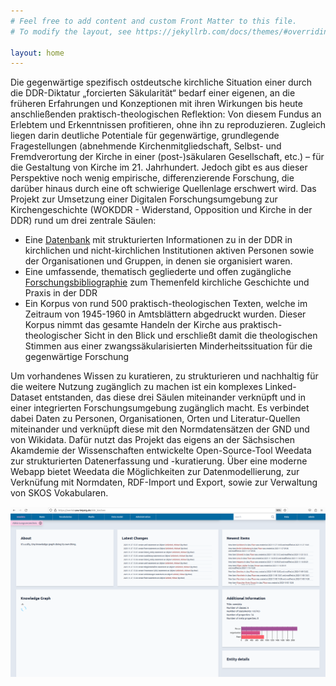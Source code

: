 ```yaml
---
# Feel free to add content and custom Front Matter to this file.
# To modify the layout, see https://jekyllrb.com/docs/themes/#overriding-theme-defaults

layout: home
---
```


Die gegenwärtige spezifisch ostdeutsche kirchliche Situation einer durch die DDR-Diktatur „forcierten Säkularität“ bedarf einer eigenen, an die früheren Erfahrungen und Konzeptionen mit ihren Wirkungen bis heute anschließenden praktisch-theologischen Reflektion: Von diesem Fundus an Erlebtem und Erkenntnissen profitieren, ohne ihn zu reproduzieren. Zugleich liegen darin deutliche Potentiale für gegenwärtige, grundlegende Fragestellungen (abnehmende Kirchenmitgliedschaft, Selbst- und Fremdverortung der Kirche in einer (post-)säkularen Gesellschaft, etc.) – für die Gestaltung von Kirche im 21. Jahrhundert. Jedoch gibt es aus dieser Perspektive noch wenig empirische, differenzierende Forschung, die darüber hinaus durch eine oft schwierige Quellenlage erschwert wird.
Das Projekt zur Umsetzung einer Digitalen Forschungsumgebung zur Kirchengeschichte (WOKDDR - Widerstand, Opposition und Kirche in der DDR) rund um drei zentrale Säulen:

- Eine [Datenbank](https://werkd.saw-leipzig.de/ddr_kirchen/) mit strukturierten Informationen zu in der DDR in kirchlichen und nicht-kirchlichen Institutionen aktiven Personen sowie der Organisationen und Gruppen, in denen sie organisiert waren.
- Eine umfassende, thematisch gegliederte und offen zugängliche [Forschungsbibliographie](https://www.zotero.org/groups/5026208/saw_kirchliche_praxis_ddr/collections/FR6PUU3Z) zum Themenfeld kirchliche Geschichte und Praxis in der DDR
- Ein Korpus von rund 500 praktisch-theologischen Texten, welche im Zeitraum von 1945-1960 in Amtsblättern abgedruckt wurden. Dieser Korpus nimmt das gesamte Handeln der Kirche aus praktisch-theologischer Sicht in den Blick und erschließt damit die theologischen Stimmen aus einer zwangssäkularisierten Minderheitssituation für die gegenwärtige Forschung

Um vorhandenes Wissen zu kuratieren, zu strukturieren und nachhaltig für die weitere Nutzung zugänglich zu machen ist ein komplexes Linked-Dataset entstanden, das diese drei Säulen miteinander verknüpft und in einer integrierten Forschungsumgebung zugänglich macht. Es verbindet dabei Daten zu Personen, Organisationen, Orten und Literatur-Quellen miteinander und verknüpft diese mit den Normdatensätzen der GND und von Wikidata.
Dafür nutzt das Projekt das eigens an der Sächsischen Akamdemie der Wissenschaften entwickelte Open-Source-Tool Weedata zur strukturierten Datenerfassung und -kuratierung. Über eine moderne Webapp bietet Weedata die Möglichkeiten zur Datenmodellierung, zur Verknüfung mit Normdaten, RDF-Import und Export, sowie zur Verwaltung von SKOS Vokabularen.

![weedata_dashboard](/pngs/dashboard.png)
